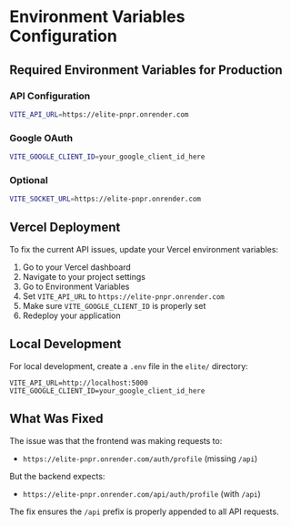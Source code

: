 # Environment Variables Configuration

## Required Environment Variables for Production

### API Configuration
```bash
VITE_API_URL=https://elite-pnpr.onrender.com
```

### Google OAuth
```bash
VITE_GOOGLE_CLIENT_ID=your_google_client_id_here
```

### Optional
```bash
VITE_SOCKET_URL=https://elite-pnpr.onrender.com
```

## Vercel Deployment

To fix the current API issues, update your Vercel environment variables:

1. Go to your Vercel dashboard
2. Navigate to your project settings
3. Go to Environment Variables
4. Set `VITE_API_URL` to `https://elite-pnpr.onrender.com`
5. Make sure `VITE_GOOGLE_CLIENT_ID` is properly set
6. Redeploy your application

## Local Development

For local development, create a `.env` file in the `elite/` directory:

```
VITE_API_URL=http://localhost:5000
VITE_GOOGLE_CLIENT_ID=your_google_client_id_here
```

## What Was Fixed

The issue was that the frontend was making requests to:
- `https://elite-pnpr.onrender.com/auth/profile` (missing `/api`)

But the backend expects:
- `https://elite-pnpr.onrender.com/api/auth/profile` (with `/api`)

The fix ensures the `/api` prefix is properly appended to all API requests.
